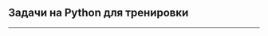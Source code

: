 Задачи на Python для тренировки 
----------------------------------------------------------
----------------------------------------------------------  
